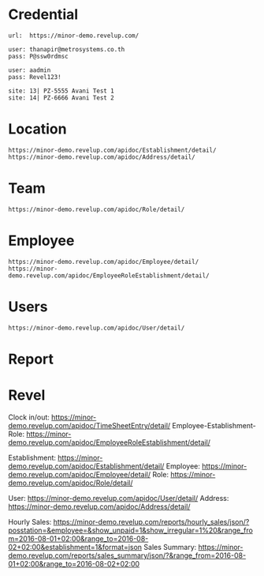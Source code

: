 # Credential
```
url:  https://minor-demo.revelup.com/

user: thanapir@metrosystems.co.th
pass: P@ssw0rdmsc

user: aadmin
pass: Revel123!

site: 13| PZ-5555 Avani Test 1
site: 14| PZ-6666 Avani Test 2
```

# Location
```
https://minor-demo.revelup.com/apidoc/Establishment/detail/
https://minor-demo.revelup.com/apidoc/Address/detail/
```

# Team
```
https://minor-demo.revelup.com/apidoc/Role/detail/
```

# Employee
```
https://minor-demo.revelup.com/apidoc/Employee/detail/
https://minor-demo.revelup.com/apidoc/EmployeeRoleEstablishment/detail/
```

# Users
```
https://minor-demo.revelup.com/apidoc/User/detail/
```

# Report



# Revel 
Clock in/out: https://minor-demo.revelup.com/apidoc/TimeSheetEntry/detail/
Employee-Establishment-Role: https://minor-demo.revelup.com/apidoc/EmployeeRoleEstablishment/detail/

Establishment: https://minor-demo.revelup.com/apidoc/Establishment/detail/
Employee: https://minor-demo.revelup.com/apidoc/Employee/detail/
Role: https://minor-demo.revelup.com/apidoc/Role/detail/

User: https://minor-demo.revelup.com/apidoc/User/detail/
Address: https://minor-demo.revelup.com/apidoc/Address/detail/

Hourly Sales: https://minor-demo.revelup.com/reports/hourly_sales/json/?posstation=&employee=&show_unpaid=1&show_irregular=1%20&range_from=2016-08-01+02:00&range_to=2016-08-02+02:00&establishment=1&format=json
Sales Summary: https://minor-demo.revelup.com/reports/sales_summary/json/?&range_from=2016-08-01+02:00&range_to=2016-08-02+02:00
